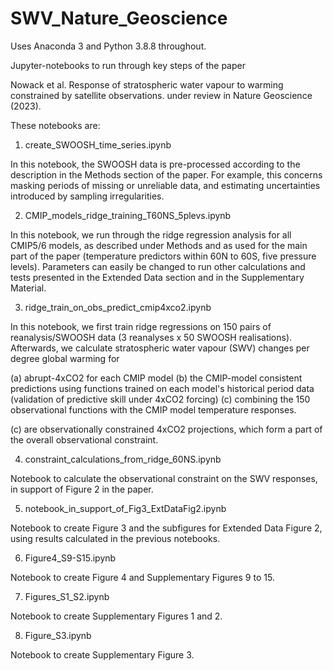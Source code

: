 # SWV_Nature_Geoscience

Uses Anaconda 3 and Python 3.8.8 throughout.

Jupyter-notebooks to run through key steps of the paper

Nowack et al. Response of stratospheric water vapour to warming constrained by satellite observations. under review in Nature Geoscience (2023).

These notebooks are:

1) create_SWOOSH_time_series.ipynb

In this notebook, the SWOOSH data is pre-processed according to the description in the Methods section of the paper. For example, this concerns masking periods of missing or unreliable data, and estimating uncertainties introduced by sampling irregularities.

2) CMIP_models_ridge_training_T60NS_5plevs.ipynb

In this notebook, we run through the ridge regression analysis for all CMIP5/6 models, as described under Methods and as used for the main part of the paper (temperature predictors within 60N to 60S, five pressure levels). Parameters can easily be changed to run other calculations and tests presented in the Extended Data section and in the Supplementary Material.

3) ridge_train_on_obs_predict_cmip4xco2.ipynb

In this notebook, we first train ridge regressions on 150 pairs of reanalysis/SWOOSH data (3 reanalyses x 50 SWOOSH realisations). Afterwards, we calculate stratospheric water vapour (SWV) changes per degree global warming for 

(a) abrupt-4xCO2 for each CMIP model
(b) the CMIP-model consistent predictions using functions trained on each model's historical period data (validation of predictive skill under 4xCO2 forcing)
(c) combining the 150 observational functions with the CMIP model temperature responses.

(c) are observationally constrained 4xCO2 projections, which form a part of the overall observational constraint.

4) constraint_calculations_from_ridge_60NS.ipynb

Notebook to calculate the observational constraint on the SWV responses, in support of Figure 2 in the paper.

5) notebook_in_support_of_Fig3_ExtDataFig2.ipynb

Notebook to create Figure 3 and the subfigures for Extended Data Figure 2, using results calculated in the previous notebooks.

6) Figure4_S9-S15.ipynb

Notebook to create Figure 4 and Supplementary Figures 9 to 15.

7) Figures_S1_S2.ipynb

Notebook to create Supplementary Figures 1 and 2.

8) Figure_S3.ipynb

Notebook to create Supplementary Figure 3.

